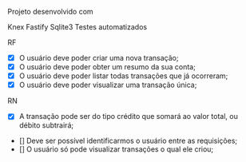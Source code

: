 Projeto desenvolvido com

Knex
Fastify
Sqlite3
Testes automatizados

RF
 - [x] O usuário deve poder criar uma nova transação;
 - [x] O usuário deve poder obter um resumo da sua conta;
 - [x] O usuário deve poder listar todas transações que já ocorreram;
 - [x] O usuário deve poder visualizar uma transação única;

RN
 - [x] A transação pode ser do tipo crédito que somará ao valor total, ou débito subtrairá;
 - [] Deve ser possível identificarmos o usuário entre as requisições;
 - [] O usuário só pode visualizar transações o qual ele criou;
